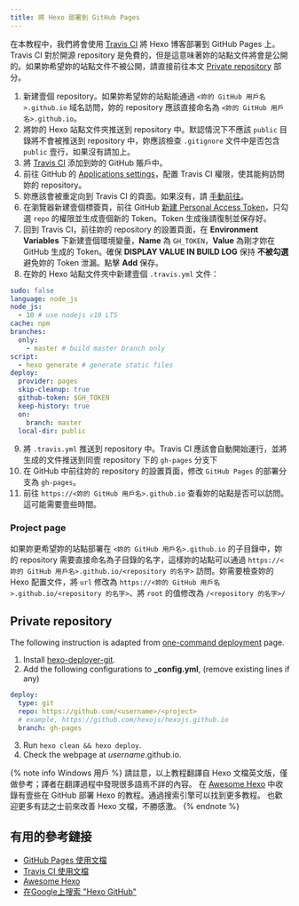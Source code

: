 ```yaml
---
title: 將 Hexo 部署到 GitHub Pages
---
```


在本教程中，我們將會使用 [Travis CI](https://travis-ci.com/) 將 Hexo 博客部署到 GitHub Pages 上。Travis CI 對於開源 repository 是免費的，但是這意味著妳的站點文件將會是公開的。如果妳希望妳的站點文件不被公開，請直接前往本文 [Private repository](#Private-repository) 部分。

1. 新建壹個 repository。如果妳希望妳的站點能通過 `<妳的 GitHub 用戶名>.github.io` 域名訪問，妳的 repository 應該直接命名為 `<妳的 GitHub 用戶名>.github.io`。
2. 將妳的 Hexo 站點文件夾推送到 repository 中。默認情況下不應該 `public` 目錄將不會被推送到 repository 中，妳應該檢查 `.gitignore` 文件中是否包含 `public` 壹行，如果沒有請加上。
3. 將 [Travis CI](https://github.com/marketplace/travis-ci) 添加到妳的 GitHub 賬戶中。
4. 前往 GitHub 的 [Applications settings](https://github.com/settings/installations)，配置 Travis CI 權限，使其能夠訪問妳的 repository。
5. 妳應該會被重定向到 Travis CI 的頁面。如果沒有，請 [手動前往](https://travis-ci.com/)。
6. 在瀏覽器新建壹個標簽頁，前往 GitHub [新建 Personal Access Token](https://github.com/settings/tokens)，只勾選 `repo` 的權限並生成壹個新的 Token。Token 生成後請復制並保存好。
7. 回到 Travis CI，前往妳的 repository 的設置頁面，在 **Environment Variables** 下新建壹個環境變量，**Name** 為 `GH_TOKEN`，**Value** 為剛才妳在 GitHub 生成的 Token。確保 **DISPLAY VALUE IN BUILD LOG** 保持 **不被勾選** 避免妳的 Token 泄漏。點擊 **Add** 保存。
8. 在妳的 Hexo 站點文件夾中新建壹個 `.travis.yml` 文件：

```yml
sudo: false
language: node_js
node_js:
  - 10 # use nodejs v10 LTS
cache: npm
branches:
  only:
    - master # build master branch only
script:
  - hexo generate # generate static files
deploy:
  provider: pages
  skip-cleanup: true
  github-token: $GH_TOKEN
  keep-history: true
  on:
    branch: master
  local-dir: public
```

9. 將 `.travis.yml` 推送到 repository 中。Travis CI 應該會自動開始運行，並將生成的文件推送到同壹 repository 下的 `gh-pages` 分支下
10. 在 GitHub 中前往妳的 repository 的設置頁面，修改 `GitHub Pages` 的部署分支為 `gh-pages`。
11. 前往 `https://<妳的 GitHub 用戶名>.github.io` 查看妳的站點是否可以訪問。這可能需要壹些時間。

### Project page

如果妳更希望妳的站點部署在 `<妳的 GitHub 用戶名>.github.io` 的子目錄中，妳的 repository 需要直接命名為子目錄的名字，這樣妳的站點可以通過 `https://<妳的 GitHub 用戶名>.github.io/<repository 的名字>` 訪問。妳需要檢查妳的 Hexo 配置文件，將 `url` 修改為 `https://<妳的 GitHub 用戶名>.github.io/<repository 的名字>`、將 `root` 的值修改為 `/<repository 的名字>/`


## Private repository

The following instruction is adapted from [one-command deployment](/docs/one-command-deployment) page.

1. Install [hexo-deployer-git](https://github.com/hexojs/hexo-deployer-git).
2. Add the following configurations to **_config.yml**, (remove existing lines if any)

  ``` yml
  deploy:
    type: git
    repo: https://github.com/<username>/<project>
    # example, https://github.com/hexojs/hexojs.github.io
    branch: gh-pages
  ```

3. Run `hexo clean && hexo deploy`.
4. Check the webpage at *username*.github.io.

{% note info Windows 用戶 %}
請註意，以上教程翻譯自 Hexo 文檔英文版，僅做參考；譯者在翻譯過程中發現很多語焉不詳的內容。
在 [Awesome Hexo](https://github.com/hexojs/awesome-hexo) 中收錄有壹些在 GitHub 部署 Hexo 的教程。通過搜索引擎可以找到更多教程。
也歡迎更多有誌之士前來改善 Hexo 文檔，不勝感激。
{% endnote %}

## 有用的參考鏈接

- [GitHub Pages 使用文檔](https://help.github.com/categories/github-pages-basics/)
- [Travis CI 使用文檔](https://docs.travis-ci.com/user/tutorial/)
- [Awesome Hexo](https://github.com/hexojs/awesome-hexo)
- [在Google上搜索 "Hexo GitHub"](https://www.google.com/search?q=hexo+github)

